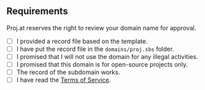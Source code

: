 ## Requirements

Proj.at reserves the right to review your domain name for approval.

- [ ] I provided a record file based on the template.
- [ ] I have put the record file in the `domains/proj.sbs` folder.
- [ ] I promised that I will not use the domain for any illegal activities.
- [ ] I promised that this domain is for open-source projects only.
- [ ] The record of the subdomain works.
- [ ] I have read the [Terms of Service](https://github.com/proj-at/subdomains/wiki/term-of-service).
